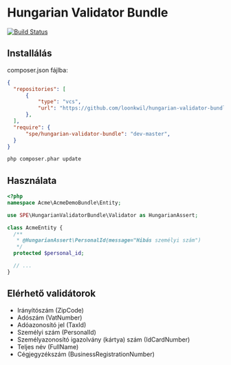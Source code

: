 # Hungarian Validator Bundle

[![Build Status](https://travis-ci.org/loonkwil/hungarian-validator-bundle.png)](https://travis-ci.org/loonkwil/hungarian-validator-bundle)

## Installálás

composer.json fájlba:
```json
{
  "repositories": [
      {
          "type": "vcs",
          "url": "https://github.com/loonkwil/hungarian-validator-bundle.git"
      },
  ],
  "require": {
      "spe/hungarian-validator-bundle": "dev-master",
  }
}
```

```bash
php composer.phar update
```

## Használata

```php
<?php
namespace Acme\AcmeDemoBundle\Entity;

use SPE\HungarianValidatorBundle\Validator as HungarianAssert;

class AcmeEntity {
  /**
   * @HungarianAssert\PersonalId(message="Hibás személyi szám")
   */
  protected $personal_id;

  // ...
}
```

## Elérhető validátorok

 * Irányítószám (ZipCode)
 * Adószám (VatNumber)
 * Adóazonosító jel (TaxId)
 * Személyi szám (PersonalId)
 * Személyazonosító igazolvány (kártya) szám (IdCardNumber)
 * Teljes név (FullName)
 * Cégjegyzékszám (BusinessRegistrationNumber)
